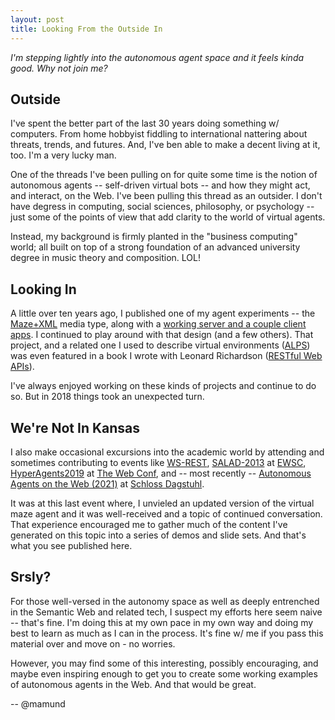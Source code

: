 ```yaml
---
layout: post
title: Looking From the Outside In
---
```


_I'm stepping lightly into the autonomous agent space and it feels kinda good. Why not join me?_

## Outside

I've spent the better part of the last 30 years doing something w/ computers. From home hobbyist fiddling to international nattering about threats, trends, and futures. And, I've ben able to make a decent living at it, too. I'm a very lucky man.

One of the threads I've been pulling on for quite some time is the notion of autonomous agents -- self-driven virtual bots -- and how they might act, and interact, on the Web. I've been pulling this thread as an outsider. I don't have degress in computing, social sciences, philosophy, or psychology -- just some of the points of view that add clarity to the world of virtual agents.

Instead, my background is firmly planted in the "business computing" world; all built on top of a strong foundation of an advanced university degree in music theory and composition. LOL!

## Looking In

A little over ten years ago, I published one of my agent experiments -- the [Maze+XML](http://amundsen.com/media-types/maze/) media type, along with a [working server and a couple client apps](http://amundsen.com/examples/misc/maze-client.html). I continued to play around with that design (and a few others). That project, and a related one I used to describe virtual environments ([ALPS](https://tools.ietf.org/html/draft-amundsen-richardson-foster-alps-06)) was even featured in a book I wrote with Leonard Richardson ([RESTful Web APIs](http://restfulwebapis.com/)). 

I've always enjoyed working on these kinds of projects and continue to do so. But in 2018 things took an unexpected turn.

## We're Not In Kansas

I also make occasional excursions into the academic world by attending and sometimes contributing to events like [WS-REST](http://ws-rest.org/), [SALAD-2013](http://2013.eswc-conferences.org/program/workshops.html) at [EWSC](http://2013.eswc-conferences.org/), [HyperAgents2019](http://www.hyperagents.org/program/) at [The Web Conf](https://www2019.thewebconf.org/workshops-and-tutorials), and -- most recently -- [Autonomous Agents on the Web (2021)](https://www.dagstuhl.de/en/program/calendar/semhp/?semnr=21072) at [Schloss Dagstuhl](https://www.dagstuhl.de/).

It was at this last event where, I unvieled an updated version of the virtual maze agent and it was well-received and a topic of continued conversation.  That experience encouraged me to gather much of the content I've generated on this topic into a series of demos and slide sets. And that's what you see published here.

## Srsly?

For those well-versed in the autonomy space as well as deeply entrenched in the Semantic Web and related tech, I suspect my efforts here seem naive -- that's fine. I'm doing this at my own pace in my own way and doing my best to learn as much as I can in the process. It's fine w/ me if you pass this material over and move on - no worries.

However, you may find some of this interesting, possibly encouraging, and maybe even inspiring enough to get you to create some working examples of autonomous agents in the Web. And that would be great.

-- @mamund

